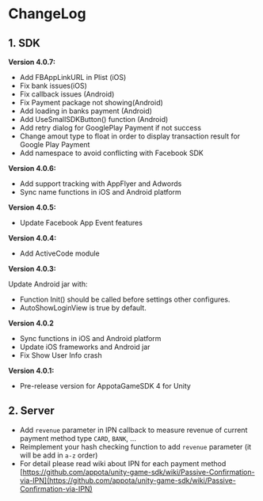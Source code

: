 ChangeLog
=====

## 1. SDK

**Version 4.0.7:**

- Add FBAppLinkURL in Plist (iOS)
- Fix bank issues(iOS)
- Fix callback issues (Android)
- Fix Payment package not showing(Android)
- Add loading in banks payment (Android)
- Add UseSmallSDKButton() function (Android)
- Add retry dialog for GooglePlay Payment if not success
- Change amout type to float in order to display transaction result for Google Play Payment
- Add namespace to avoid conflicting with Facebook SDK

**Version 4.0.6:**

- Add support tracking with AppFlyer and Adwords
- Sync name functions in iOS and Android platform

**Version 4.0.5:**

- Update Facebook App Event features

**Version 4.0.4:**

- Add ActiveCode module

**Version 4.0.3:**

Update Android jar with:

- Function Init() should be called before settings other configures.
- AutoShowLoginView is true by default.

**Version 4.0.2**

- Sync functions in iOS and Android platform </br>
- Update iOS frameworks and Android jar</br>
- Fix Show User Info crash</br>

**Version 4.0.1:**

- Pre-release version for AppotaGameSDK 4 for Unity

## 2. Server

- Add `revenue` parameter in IPN callback to measure revenue of current payment method type `CARD`, `BANK`, ...
- Reimplement your hash checking function to add `revenue` parameter (it will be add in `a-z` order)
- For detail please read wiki about IPN for each payment method [https://github.com/appota/unity-game-sdk/wiki/Passive-Confirmation-via-IPN](https://github.com/appota/unity-game-sdk/wiki/Passive-Confirmation-via-IPN)
